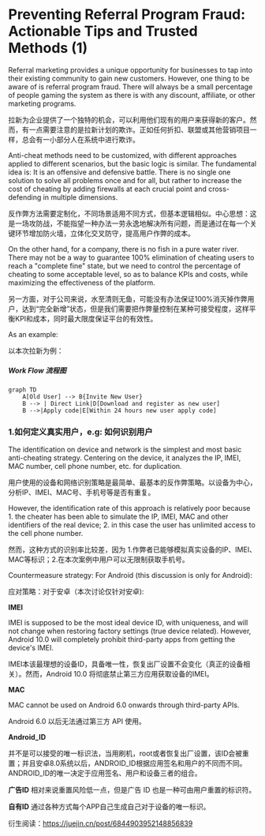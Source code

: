 # Preventing Referral Program Fraud: Actionable Tips and Trusted Methods (1)

Referral marketing provides a unique opportunity for businesses to tap into their existing community to gain new customers. However, one thing to be aware of is referral program fraud. There will always be a small percentage of people gaming the system as there is with any discount, affiliate, or other marketing programs.

拉新为企业提供了一个独特的机会，可以利用他们现有的用户来获得新的客户。然而，有一点需要注意的是拉新计划的欺诈。正如任何折扣、联盟或其他营销项目一样，总会有一小部分人在系统中进行欺诈。

Anti-cheat methods need to be customized, with different approaches applied to different scenarios, but the basic logic is similar. The fundamental idea is: It is an offensive and defensive battle. There is no single one solution to solve all problems once and for all, but rather to increase the cost of cheating by adding firewalls at each crucial point and cross-defending in multiple dimensions.

反作弊方法需要定制化，不同场景适用不同方式，但基本逻辑相似。中心思想：这是一场攻防战，不能指望一种办法一劳永逸地解决所有问题，而是通过在每一个关键环节增加防火墙，立体化交叉防守，提高用户作弊的成本。

On the other hand, for a company, there is no fish in a pure water river. There may not be a way to guarantee 100% elimination of cheating users to reach a "complete fine" state, but we need to control the percentage of cheating to some acceptable level, so as to balance KPIs and costs, while maximizing the effectiveness of the platform.
 
另一方面，对于公司来说，水至清则无鱼，可能没有办法保证100%消灭掉作弊用户，达到“完全新增”状态，但是我们需要把作弊量控制在某种可接受程度，这样平衡KPI和成本，同时最大限度保证平台的有效性。

As an example:

以本次拉新为例：

##### Work Flow 流程图

```
graph TD
    A[Old User] --> B{Invite New User}
    B --> | Direct Link|D[Download and register as new user]
    B -->|Apply code|E[Within 24 hours new user apply code]
```

### 1.如何定义真实用户，e.g: 如何识别用户
The identification on device and network is the simplest and most basic anti-cheating strategy. Centering on the device, it analyzes the IP, IMEI, MAC number, cell phone number, etc. for duplication.


用户使用的设备和网络识别策略是最简单、最基本的反作弊策略。以设备为中心，分析IP、IMEI、MAC号、手机号等是否有重复。


However, the identification rate of this approach is relatively poor because 1. the cheater has been able to simulate the IP, IMEI, MAC and other identifiers of the real device; 2. in this case the user has unlimited access to the cell phone number.

然而，这种方式的识别率比较差，因为
1.作弊者已能够模拟真实设备的IP、IMEI、MAC等标识；2.在本次案例中用户可以无限制获取手机号。

Countermeasure strategy: For Android (this discussion is only for Android):

应对策略：对于安卓（本次讨论仅针对安卓):

**IMEI**

IMEI is supposed to be the most ideal device ID, with uniqueness, and will not change when restoring factory settings (true device related).
However, Android 10.0 will completely prohibit third-party apps from getting the device's IMEI.

IMEI本该最理想的设备ID，具备唯一性，恢复出厂设置不会变化（真正的设备相关）。然而，Android 10.0 将彻底禁止第三方应用获取设备的IMEI。

**MAC**

MAC cannot be used on Android 6.0 onwards through third-party APIs.

Android 6.0 以后无法通过第三方 API 使用。

**Android_ID**

并不是可以接受的唯一标识法，当用刷机，root或者恢复出厂设置，该ID会被重置；并且安卓8.0系统以后，ANDROID_ID根据应用签名和用户的不同而不同。ANDROID_ID的唯一决定于应用签名、用户和设备三者的组合。

**广告ID**
相对来说重置风险低一点，但是广告 ID 也是一种可由用户重置的标识符。

**自有ID**
通过各种方式每个APP自己生成自己对于设备的唯一标识。

衍生阅读：https://juejin.cn/post/6844903952148856839
